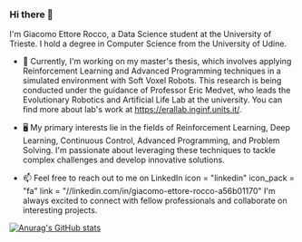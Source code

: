 ### Hi there 👋

I'm Giacomo Ettore Rocco, a Data Science student at the University of Trieste. I hold a degree in Computer Science from the University of Udine. 

- 🔭 Currently, I'm working on my master's thesis, which involves applying Reinforcement Learning and Advanced Programming techniques in a simulated environment with Soft Voxel Robots. This research is being conducted under the guidance of Professor Eric Medvet, who leads the Evolutionary Robotics and Artificial Life Lab at the university. You can find more about lab's work at https://erallab.inginf.units.it/.

- 🖥️ My primary interests lie in the fields of Reinforcement Learning, Deep Learning, Continuous Control, Advanced Programming, and Problem Solving. I'm passionate about leveraging these techniques to tackle complex challenges and develop innovative solutions.

- 📫 Feel free to reach out to me on LinkedIn
    icon = "linkedin"
    icon_pack = "fa"
    link = "//linkedin.com/in/giacomo-ettore-rocco-a56b01170"
I'm always excited to connect with fellow professionals and collaborate on interesting projects.


[![Anurag's GitHub stats](https://github-readme-stats.vercel.app/api?username=GiacomoEttoreRocco)](https://github.com/anuraghazra/github-readme-stats&theme=dark)
<!--
**GiacomoEttoreRocco/GiacomoEttoreRocco** is a ✨ _special_ ✨ repository because its `README.md` (this file) appears on your GitHub profile.

Here are some ideas to get you started:

- 🔭 I’m currently working on ...
- 🌱 I’m currently learning ...
- 👯 I’m looking to collaborate on ...
- 🤔 I’m looking for help with ...
- 💬 Ask me about ...
- 📫 How to reach me: ...
- 😄 Pronouns: ...
- ⚡ Fun fact: ...
-->
